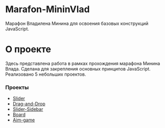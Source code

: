 # Marafon-MininVlad

Марафон Владилена Минина для освоения базовых конструкций JavaScript.


# **О проекте**

Здесь представлена работа в рамках прохождения марафона Минина Влада. Сделана для закрепления основных принципов JavaScript. Реализовано 5 небольших проектов.

### Проекты

* [Slider](https://varentsovandrey.github.io/Marafon-MininVlad/01/index.html) 
* [Drag-and-Drop](https://varentsovandrey.github.io/Marafon-MininVlad/02-drag-n-drop-sources/index.html) 
* [Slider-Sidebar](https://varentsovandrey.github.io/Marafon-MininVlad/03-slider-sources/index.html)
* [Board](https://varentsovandrey.github.io/Marafon-MininVlad/04-board-sources/index.html)
* [Aim-game](https://varentsovandrey.github.io/Marafon-MininVlad/05-aim-game-sources/index.html)



